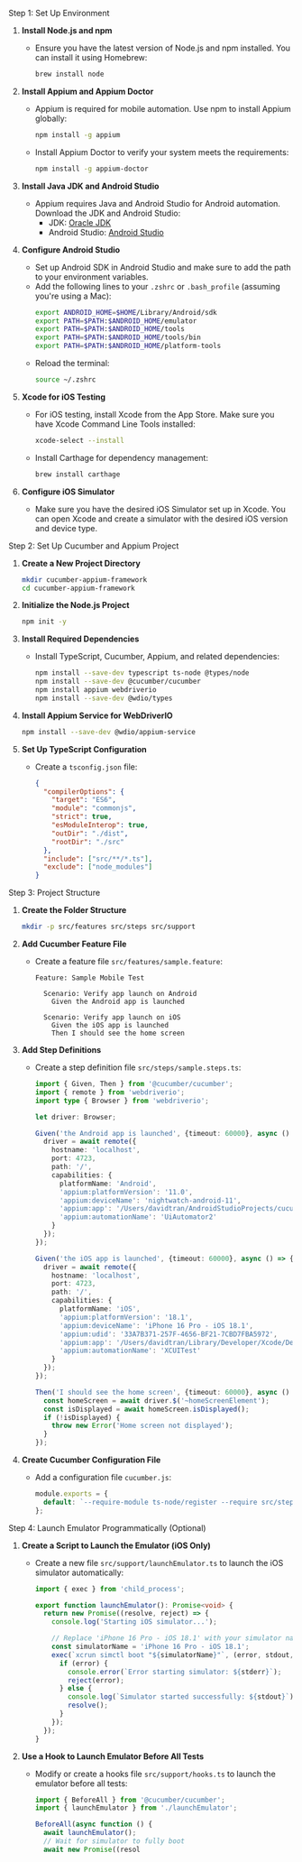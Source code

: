 Step 1: Set Up Environment

1. **Install Node.js and npm**
   - Ensure you have the latest version of Node.js and npm installed. You can install it using Homebrew:
     ```bash
     brew install node
     ```

2. **Install Appium and Appium Doctor**
   - Appium is required for mobile automation. Use npm to install Appium globally:
     ```bash
     npm install -g appium
     ```
   - Install Appium Doctor to verify your system meets the requirements:
     ```bash
     npm install -g appium-doctor
     ```

3. **Install Java JDK and Android Studio**
   - Appium requires Java and Android Studio for Android automation. Download the JDK and Android Studio:
     - JDK: [Oracle JDK](https://www.oracle.com/java/technologies/javase-jdk11-downloads.html)
     - Android Studio: [Android Studio](https://developer.android.com/studio)

4. **Configure Android Studio**
   - Set up Android SDK in Android Studio and make sure to add the path to your environment variables.
   - Add the following lines to your `.zshrc` or `.bash_profile` (assuming you're using a Mac):
     ```bash
     export ANDROID_HOME=$HOME/Library/Android/sdk
     export PATH=$PATH:$ANDROID_HOME/emulator
     export PATH=$PATH:$ANDROID_HOME/tools
     export PATH=$PATH:$ANDROID_HOME/tools/bin
     export PATH=$PATH:$ANDROID_HOME/platform-tools
     ```
   - Reload the terminal:
     ```bash
     source ~/.zshrc
     ```

5. **Xcode for iOS Testing**
   - For iOS testing, install Xcode from the App Store. Make sure you have Xcode Command Line Tools installed:
     ```bash
     xcode-select --install
     ```
   - Install Carthage for dependency management:
     ```bash
     brew install carthage
     ```

6. **Configure iOS Simulator**
   - Make sure you have the desired iOS Simulator set up in Xcode. You can open Xcode and create a simulator with the desired iOS version and device type.

Step 2: Set Up Cucumber and Appium Project

1. **Create a New Project Directory**
   ```bash
   mkdir cucumber-appium-framework
   cd cucumber-appium-framework
   ```

2. **Initialize the Node.js Project**
   ```bash
   npm init -y
   ```

3. **Install Required Dependencies**
   - Install TypeScript, Cucumber, Appium, and related dependencies:
     ```bash
     npm install --save-dev typescript ts-node @types/node
     npm install --save-dev @cucumber/cucumber
     npm install appium webdriverio
     npm install --save-dev @wdio/types
     ```

4. **Install Appium Service for WebDriverIO**
   ```bash
   npm install --save-dev @wdio/appium-service
   ```

5. **Set Up TypeScript Configuration**
   - Create a `tsconfig.json` file:
     ```json
     {
       "compilerOptions": {
         "target": "ES6",
         "module": "commonjs",
         "strict": true,
         "esModuleInterop": true,
         "outDir": "./dist",
         "rootDir": "./src"
       },
       "include": ["src/**/*.ts"],
       "exclude": ["node_modules"]
     }
     ```

Step 3: Project Structure

1. **Create the Folder Structure**
   ```bash
   mkdir -p src/features src/steps src/support
   ```

2. **Add Cucumber Feature File**
   - Create a feature file `src/features/sample.feature`:
     ```gherkin
     Feature: Sample Mobile Test

       Scenario: Verify app launch on Android
         Given the Android app is launched

       Scenario: Verify app launch on iOS
         Given the iOS app is launched
         Then I should see the home screen
     ```

3. **Add Step Definitions**
   - Create a step definition file `src/steps/sample.steps.ts`:
     ```typescript
     import { Given, Then } from '@cucumber/cucumber';
     import { remote } from 'webdriverio';
     import type { Browser } from 'webdriverio';

     let driver: Browser;

     Given('the Android app is launched', {timeout: 60000}, async () => {
       driver = await remote({
         hostname: 'localhost',
         port: 4723,
         path: '/',
         capabilities: {
           platformName: 'Android',
           'appium:platformVersion': '11.0',
           'appium:deviceName': 'nightwatch-android-11',
           'appium:app': '/Users/davidtran/AndroidStudioProjects/cucumber/app/build/outputs/apk/debug/app-debug.apk',
           'appium:automationName': 'UiAutomator2'
         }
       });
     });

     Given('the iOS app is launched', {timeout: 60000}, async () => {
       driver = await remote({
         hostname: 'localhost',
         port: 4723,
         path: '/',
         capabilities: {
           platformName: 'iOS',
           'appium:platformVersion': '18.1',
           'appium:deviceName': 'iPhone 16 Pro - iOS 18.1',
           'appium:udid': '33A7B371-257F-4656-BF21-7CBD7FBA5972',
           'appium:app': '/Users/davidtran/Library/Developer/Xcode/DerivedData/cucumber-ios-eoneuscdwxovzsftcuopujrjojrw/Build/Products/Debug-iphonesimulator/cucumber-ios.app',
           'appium:automationName': 'XCUITest'
         }
       });
     });

     Then('I should see the home screen', {timeout: 60000}, async () => {
       const homeScreen = await driver.$('~homeScreenElement');
       const isDisplayed = await homeScreen.isDisplayed();
       if (!isDisplayed) {
         throw new Error('Home screen not displayed');
       }
     });
     ```

4. **Create Cucumber Configuration File**
   - Add a configuration file `cucumber.js`:
     ```javascript
     module.exports = {
       default: `--require-module ts-node/register --require src/steps/**/*.ts --require src/features/**/*.feature --publish-quiet --retry 2`
     };
     ```

Step 4: Launch Emulator Programmatically (Optional)

1. **Create a Script to Launch the Emulator (iOS Only)**
   - Create a new file `src/support/launchEmulator.ts` to launch the iOS simulator automatically:
     ```typescript
     import { exec } from 'child_process';

     export function launchEmulator(): Promise<void> {
       return new Promise((resolve, reject) => {
         console.log('Starting iOS simulator...');

         // Replace 'iPhone 16 Pro - iOS 18.1' with your simulator name
         const simulatorName = 'iPhone 16 Pro - iOS 18.1';
         exec(`xcrun simctl boot "${simulatorName}"`, (error, stdout, stderr) => {
           if (error) {
             console.error(`Error starting simulator: ${stderr}`);
             reject(error);
           } else {
             console.log(`Simulator started successfully: ${stdout}`);
             resolve();
           }
         });
       });
     }
     ```

2. **Use a Hook to Launch Emulator Before All Tests**
   - Modify or create a hooks file `src/support/hooks.ts` to launch the emulator before all tests:
     ```typescript
     import { BeforeAll } from '@cucumber/cucumber';
     import { launchEmulator } from './launchEmulator';

     BeforeAll(async function () {
       await launchEmulator();
       // Wait for simulator to fully boot
       await new Promise((resol


